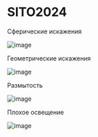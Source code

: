 # SITO2024

Сферические искажения

![image](https://github.com/K4346/SITO2024/assets/36933133/635ad21c-ec16-427b-b889-122646a88d8e)

Геометрические искажения

![image](https://github.com/K4346/SITO2024/assets/36933133/fdd3e89e-e8ae-474e-a1a6-c1bc0df67cc0)

Размытость

![image](https://github.com/K4346/SITO2024/assets/36933133/a4f12515-6968-4a40-acb1-5e5ad44ac763)

Плохое освещение

![image](https://github.com/K4346/SITO2024/assets/36933133/b244d32e-e7f5-41bc-b426-d69cf60095cc)
